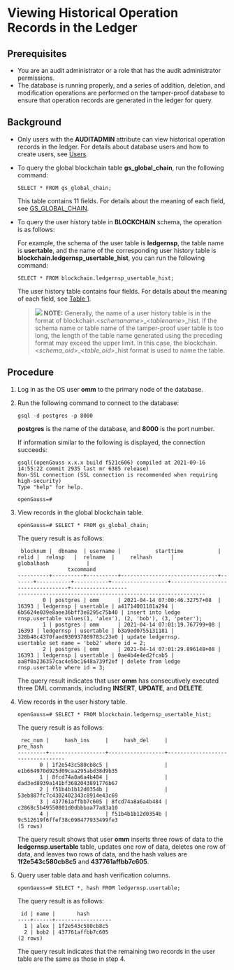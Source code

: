 # Viewing Historical Operation Records in the Ledger<a name="EN-US_TOPIC_0000001147087459"></a>

## Prerequisites<a name="en-us_topic_0059778013_sfe45a1031ec347ba820649c0cec52027"></a>

-   You are an audit administrator or a role that has the audit administrator permissions.
-   The database is running properly, and a series of addition, deletion, and modification operations are performed on the tamper-proof database to ensure that operation records are generated in the ledger for query.

## Background<a name="en-us_topic_0059778013_s15667753cb2542158661ae3f96cab067"></a>

-   Only users with the  **AUDITADMIN**  attribute can view historical operation records in the ledger. For details about database users and how to create users, see  [Users](users.md).
-   To query the global blockchain table  **gs\_global\_chain**, run the following command:

    ```
    SELECT * FROM gs_global_chain;
    ```

    This table contains 11 fields. For details about the meaning of each field, see  [GS\_GLOBAL\_CHAIN](../DataBaseReference/gs_global_chain.md).

-   To query the user history table in  **BLOCKCHAIN**  schema, the operation is as follows:

    For example, the schema of the user table is  **ledgernsp**, the table name is  **usertable**, and the name of the corresponding user history table is  **blockchain.ledgernsp\_usertable\_hist**, you can run the following command:

    ```
    SELECT * FROM blockchain.ledgernsp_usertable_hist;
    ```

    The user history table contains four fields. For details about the meaning of each field, see  [Table 1](overview-leader-database.md#en-us_topic_0059778793_t611ff04302e6463c8850c39d3e1d78fb).

    >![](public_sys-resources/icon-note.gif) **NOTE:** 
    >Generally, the name of a user history table is in the format of blockchain.<_schemaname_\>\_<_tablename_\>\_hist. If the schema name or table name of the tamper-proof user table is too long, the length of the table name generated using the preceding format may exceed the upper limit. In this case, the blockchain.<_schema\_oid_\>\_<_table\_oid_\>\_hist format is used to name the table.


## Procedure<a name="section199001315531"></a>

1.  Log in as the OS user  **omm**  to the primary node of the database.
2.  Run the following command to connect to the database:

    ```
    gsql -d postgres -p 8000
    ```

    **postgres**  is the name of the database, and  **8000**  is the port number.

    If information similar to the following is displayed, the connection succeeds:

    ```
    gsql((openGauss x.x.x build f521c606) compiled at 2021-09-16 14:55:22 commit 2935 last mr 6385 release)
    Non-SSL connection (SSL connection is recommended when requiring high-security)
    Type "help" for help.
    
    openGauss=# 
    ```

3.  View records in the global blockchain table.

    ```
    openGauss=# SELECT * FROM gs_global_chain;
    ```

    The query result is as follows:

    ```
     blocknum |  dbname  | username |           starttime           | relid |  relnsp   |  relname  |     relhash      |            globalhash            |
                    txcommand
    ----------+----------+----------+-------------------------------+-------+-----------+-----------+------------------+----------------------------------+------------------
    ------------------------------------------------------------
            0 | postgres | omm      | 2021-04-14 07:00:46.32757+08  | 16393 | ledgernsp | usertable | a41714001181a294 | 6b5624e039e8aee36bff3e8295c75b40 | insert into ledge
    rnsp.usertable values(1, 'alex'), (2, 'bob'), (3, 'peter');
            1 | postgres | omm      | 2021-04-14 07:01:19.767799+08 | 16393 | ledgernsp | usertable | b3a9ed0755131181 | 328b48c4370faed930937869783c23e0 | update ledgernsp.
    usertable set name = 'bob2' where id = 2;
            2 | postgres | omm      | 2021-04-14 07:01:29.896148+08 | 16393 | ledgernsp | usertable | 0ae4b4e4ed2fcab5 | aa8f0a236357cac4e5bc1648a739f2ef | delete from ledge
    rnsp.usertable where id = 3;
    ```

    The query result indicates that user  **omm**  has consecutively executed three DML commands, including  **INSERT**,  **UPDATE**, and  **DELETE**.

4.  View records in the user history table.

    ```
    openGauss=# SELECT * FROM blockchain.ledgernsp_usertable_hist;
    ```

    The query result is as follows:

    ```
     rec_num |     hash_ins     |     hash_del     |             pre_hash
    ---------+------------------+------------------+----------------------------------
           0 | 1f2e543c580cb8c5 |                  | e1b664970d925d09caa295abd38d9b35
           1 | 8fcd74a8a6a4b484 |                  | dad3ed8939a141bf3682043891776b67
           2 | f51b4b1b12d0354b |                  | 53eb887fc7c4302402343c8914e43c69
           3 | 437761affbb7c605 | 8fcd74a8a6a4b484 | c2868c5b49550801d0dbbbaa77a83a10
           4 |                  | f51b4b1b12d0354b | 9c512619f6ffef38c098477933499fe3
    (5 rows)
    ```

    The query result shows that user  **omm**  inserts three rows of data to the  **ledgernsp.usertable**  table, updates one row of data, deletes one row of data, and leaves two rows of data, and the hash values are  **1f2e543c580cb8c5**  and  **437761affbb7c605**.

5.  Query user table data and hash verification columns.

    ```
    openGauss=# SELECT *, hash FROM ledgernsp.usertable;
    ```

    The query result is as follows:

    ```
     id | name |       hash
    ----+------+------------------
      1 | alex | 1f2e543c580cb8c5
      2 | bob2 | 437761affbb7c605
    (2 rows)
    ```

    The query result indicates that the remaining two records in the user table are the same as those in step 4.


